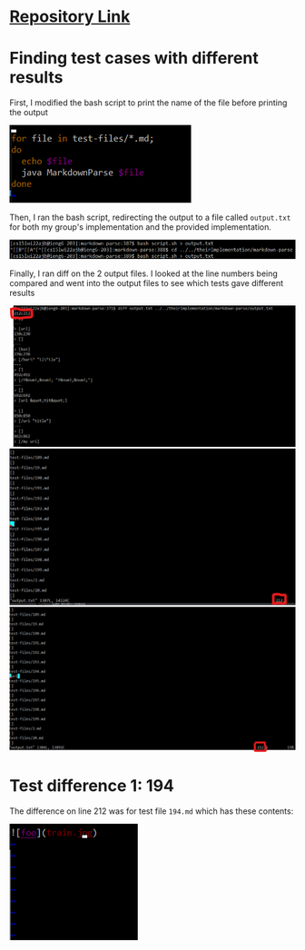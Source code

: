 # [Repository Link](https://github.com/Stephen-Schuster/markdown-parse)

# Finding test cases with different results

First, I modified the bash script to print the name of the file before printing the output

![0](lr5img0.png)

Then, I ran the bash script, redirecting the output to a file called `output.txt` for both my group's implementation and the provided implementation.

![1](lr5img1.png)

Finally, I ran diff on the 2 output files. I looked at the line numbers being compared and went into the output files to see which tests gave different results

![2](lr5img2.png)
![3](lr5img3.png)
![4](lr5img4.png)

# Test difference 1: 194

The difference on line 212 was for test file `194.md` which has these contents:

![5](lr5img5.png)

